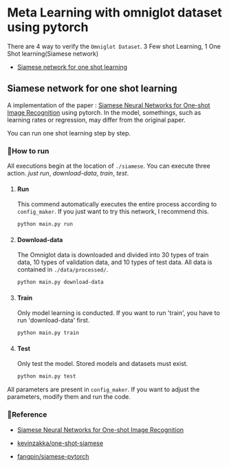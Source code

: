 # Meta Learning with omniglot dataset using pytorch

There are 4 way to verify the `Omniglot Dataset`. 3 Few shot Learning, 1 One Shot learning(Siamese network)

* <p>
    <a href="##siamese-network-for-one-shot-learning">Siamese network for one shot learning</a>
  </p>



## Siamese network for one shot learning

A implementation of the paper : [Siamese Neural Networks for One-shot Image Recognition](https://www.cs.cmu.edu/~rsalakhu/papers/oneshot1.pdf) using pytorch. In the model, somethings, such as learning rates or regression, may differ from the original paper.

You can run one shot learning step by step.

### 🚀How to run

All executions begin at the location of `./siamese`. You can execute three action. *just run*, *download-data*, *train*, *test*.

1. #### Run

   This commend automatically executes the entire process according to `config_maker`. If you just want to try this network, I recommend this.

   ```bash
   python main.py run
   ```

2. #### Download-data

   The Omniglot data is downloaded and divided into 30 types of train data, 10 types of validation data, and 10 types of test data. All data is contained in `./data/processed/`.

   ```bash
   python main.py download-data
   ```

3. #### Train

   Only model learning is conducted. If you want to run 'train', you have to run 'download-data' first.

   ```bash
   python main.py train
   ```

4. #### Test

   Only test the model. Stored models and datasets must exist.

   ```bash
   python main.py test
   ```

All parameters are present in `config_maker`. If you want to adjust the parameters, modify them and run the code.



### 📌Reference

* [Siamese Neural Networks for One-shot Image Recognition](https://www.cs.cmu.edu/~rsalakhu/papers/oneshot1.pdf)

* [kevinzakka/one-shot-siamese](https://github.com/kevinzakka/one-shot-siamese)
* [fangpin/siamese-pytorch](https://github.com/fangpin/siamese-pytorch)

